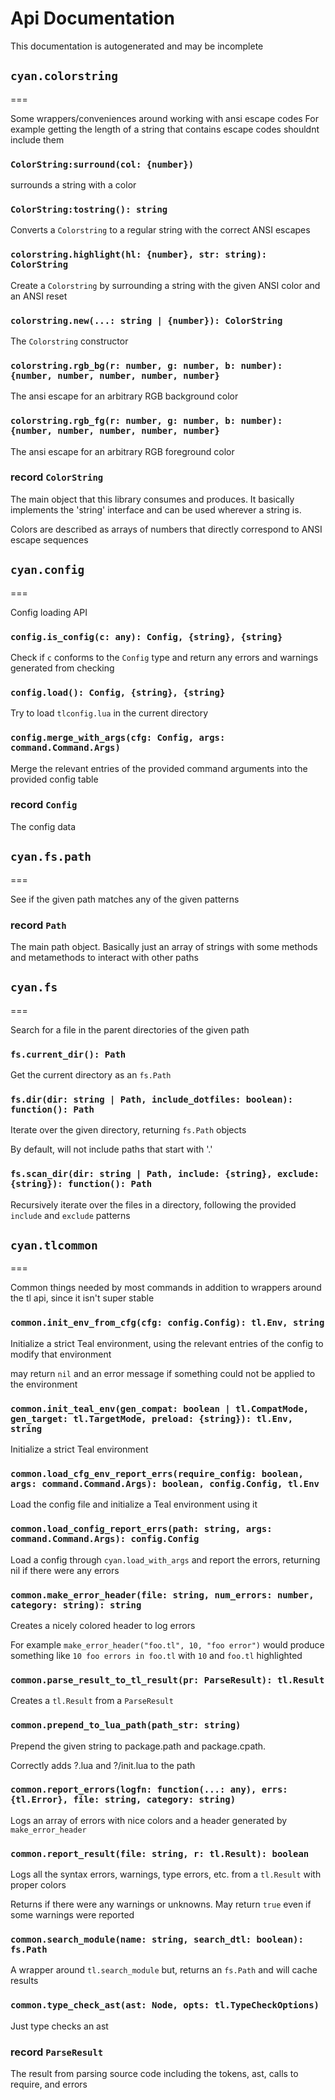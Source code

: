 # Api Documentation
This documentation is autogenerated and may be incomplete

## `cyan.colorstring`
===

Some wrappers/conveniences around working with ansi escape codes For example getting the length of a string that contains escape codes shouldnt include them

### `ColorString:surround(col: {number})`
surrounds a string with a color

### `ColorString:tostring(): string`
Converts a `Colorstring` to a regular string with the correct ANSI escapes

### `colorstring.highlight(hl: {number}, str: string): ColorString`
Create a `Colorstring` by surrounding a string with the given ANSI color and an ANSI reset

### `colorstring.new(...: string | {number}): ColorString`
The `Colorstring` constructor

### `colorstring.rgb_bg(r: number, g: number, b: number): {number, number, number, number, number}`
The ansi escape for an arbitrary RGB background color

### `colorstring.rgb_fg(r: number, g: number, b: number): {number, number, number, number, number}`
The ansi escape for an arbitrary RGB foreground color

### record `ColorString`
The main object that this library consumes and produces. It basically implements the 'string' interface and can be used wherever a string is.

Colors are described as arrays of numbers that directly correspond to ANSI escape sequences

## `cyan.config`
===

Config loading API

### `config.is_config(c: any): Config, {string}, {string}`
Check if `c` conforms to the `Config` type and return any errors and warnings generated from checking

### `config.load(): Config, {string}, {string}`
Try to load `tlconfig.lua` in the current directory

### `config.merge_with_args(cfg: Config, args: command.Command.Args)`
Merge the relevant entries of the provided command arguments into the provided config table

### record `Config`
The config data

## `cyan.fs.path`
===

See if the given path matches any of the given patterns

### record `Path`
The main path object. Basically just an array of strings with some methods and metamethods to interact with other paths

## `cyan.fs`
===

Search for a file in the parent directories of the given path

### `fs.current_dir(): Path`
Get the current directory as an `fs.Path`

### `fs.dir(dir: string | Path, include_dotfiles: boolean): function(): Path`
Iterate over the given directory, returning `fs.Path` objects

By default, will not include paths that start with '.'

### `fs.scan_dir(dir: string | Path, include: {string}, exclude: {string}): function(): Path`
Recursively iterate over the files in a directory, following the provided `include` and `exclude` patterns

## `cyan.tlcommon`
===

Common things needed by most commands in addition to wrappers around the tl api, since it isn't super stable

### `common.init_env_from_cfg(cfg: config.Config): tl.Env, string`
Initialize a strict Teal environment, using the relevant entries of the config to modify that environment

may return `nil` and an error message if something could not be applied to the environment

### `common.init_teal_env(gen_compat: boolean | tl.CompatMode, gen_target: tl.TargetMode, preload: {string}): tl.Env, string`
Initialize a strict Teal environment

### `common.load_cfg_env_report_errs(require_config: boolean, args: command.Command.Args): boolean, config.Config, tl.Env`
Load the config file and initialize a Teal environment using it

### `common.load_config_report_errs(path: string, args: command.Command.Args): config.Config`
Load a config through `cyan.load_with_args` and report the errors, returning nil if there were any errors

### `common.make_error_header(file: string, num_errors: number, category: string): string`
Creates a nicely colored header to log errors

For example `make_error_header("foo.tl", 10, "foo error")` would produce something like `10 foo errors in foo.tl` with `10` and `foo.tl` highlighted

### `common.parse_result_to_tl_result(pr: ParseResult): tl.Result`
Creates a `tl.Result` from a `ParseResult`

### `common.prepend_to_lua_path(path_str: string)`
Prepend the given string to package.path and package.cpath.

Correctly adds ?.lua and ?/init.lua to the path

### `common.report_errors(logfn: function(...: any), errs: {tl.Error}, file: string, category: string)`
Logs an array of errors with nice colors and a header generated by `make_error_header`

### `common.report_result(file: string, r: tl.Result): boolean`
Logs all the syntax errors, warnings, type errors, etc. from a `tl.Result` with proper colors

Returns if there were any warnings or unknowns. May return `true` even if some warnings were reported

### `common.search_module(name: string, search_dtl: boolean): fs.Path`
A wrapper around `tl.search_module` but, returns an `fs.Path` and will cache results

### `common.type_check_ast(ast: Node, opts: tl.TypeCheckOptions)`
Just type checks an ast

### record `ParseResult`
The result from parsing source code including the tokens, ast, calls to require, and errors

